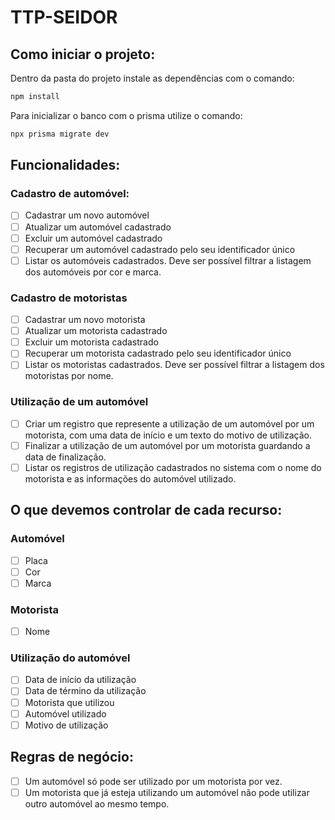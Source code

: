 # TTP-SEIDOR
## Como iniciar o projeto:

Dentro da pasta do projeto instale as dependências com o comando:

```bash
npm install
```

Para inicializar o banco com o prisma utilize o comando:

```bash
npx prisma migrate dev
```

## Funcionalidades:
### Cadastro de automóvel:
- [ ] Cadastrar um novo automóvel
- [ ] Atualizar um automóvel cadastrado
- [ ] Excluir um automóvel cadastrado
- [ ] Recuperar um automóvel cadastrado pelo seu identificador único
- [ ] Listar os automóveis cadastrados. Deve ser possível filtrar a listagem dos automóveis por cor e marca.

### Cadastro de motoristas
- [ ] Cadastrar um novo motorista
- [ ] Atualizar um motorista cadastrado
- [ ] Excluir um motorista cadastrado
- [ ] Recuperar um motorista cadastrado pelo seu identificador único
- [ ] Listar os motoristas cadastrados. Deve ser possível filtrar a listagem dos motoristas por nome.

### Utilização de um automóvel
- [ ] Criar um registro que represente a utilização de um automóvel por um motorista, com uma data de início e um texto do motivo de utilização.
- [ ] Finalizar a utilização de um automóvel por um motorista guardando a data de finalização.
- [ ] Listar os registros de utilização cadastrados no sistema com o nome do motorista e as informações do automóvel utilizado.

## O que devemos controlar de cada recurso:
### Automóvel
- [ ] Placa
- [ ] Cor
- [ ] Marca
### Motorista
- [ ] Nome
### Utilização do automóvel
- [ ] Data de início da utilização
- [ ] Data de término da utilização
- [ ] Motorista que utilizou
- [ ] Automóvel utilizado
- [ ] Motivo de utilização

## Regras de negócio: 
- [ ] Um automóvel só pode ser utilizado por um motorista por vez. 
- [ ] Um motorista que já esteja utilizando um automóvel não pode utilizar outro automóvel ao mesmo tempo.
